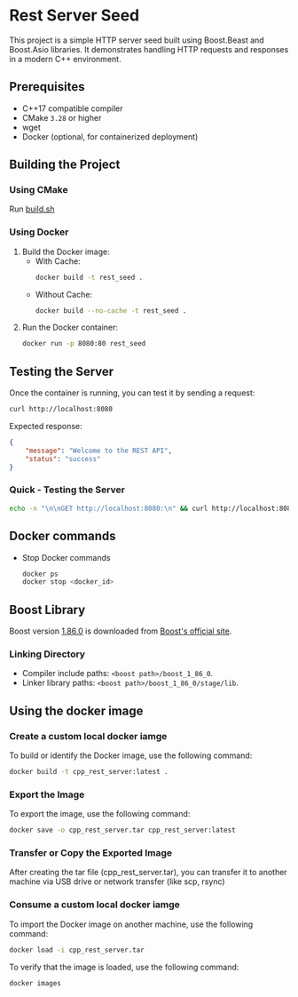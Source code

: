# Rest Server Seed
This project is a simple HTTP server seed built using Boost.Beast and Boost.Asio libraries. It demonstrates handling HTTP requests and responses in a modern C++ environment.

## Prerequisites
- C++17 compatible compiler
- CMake `3.28` or higher
- wget
- Docker (optional, for containerized deployment)

## Building the Project
### Using CMake
Run [build.sh](./build.sh)

### Using Docker
1. Build the Docker image:
    - With Cache:
        ```sh
        docker build -t rest_seed .
        ```
    - Without Cache:
        ```sh
        docker build --no-cache -t rest_seed .
        ```
2. Run the Docker container:
    ```sh
    docker run -p 8080:80 rest_seed
    ```

## Testing the Server
Once the container is running, you can test it by sending a request:
```bash
curl http://localhost:8080
```

Expected response:
```json
{
    "message": "Welcome to the REST API",
    "status": "success"
}
```

### Quick - Testing the Server
```bash
echo -n "\n\nGET http://localhost:8080:\n" && curl http://localhost:8080; echo -n "\n\nGET http://localhost:8080/status:\n" && curl http://localhost:8080/status; echo -n "\n\nGET http://localhost:8080/error:\n" && curl http://localhost:8080/error; echo -n "\n\nPOST http://localhost:8080:\n" && curl -X POST http://localhost:8080
```

## Docker commands
* Stop Docker commands
    ```sh
    docker ps
    docker stop <docker_id>
    ```

## Boost Library
Boost version [1.86.0](https://archives.boost.io/release/1.86.0/source/boost_1_86_0.tar.gz) is downloaded from [Boost's official site](https://www.boost.org).

### Linking Directory
- Compiler include paths: `<boost path>/boost_1_86_0`.
- Linker library paths: `<boost path>/boost_1_86_0/stage/lib`.

## Using the docker image
### Create a custom local docker iamge
To build or identify the Docker image, use the following command:
```bash
docker build -t cpp_rest_server:latest .
```
### Export the Image
To export the image, use the following command:
```bash
docker save -o cpp_rest_server.tar cpp_rest_server:latest
```

### Transfer or Copy the Exported Image
After creating the tar file (cpp_rest_server.tar), you can transfer it to another machine via USB drive or network transfer (like scp, rsync)

### Consume a custom local docker iamge
To import the Docker image on another machine, use the following command:
```bash
docker load -i cpp_rest_server.tar
```
To verify that the image is loaded, use the following command:
```bash
docker images
```
